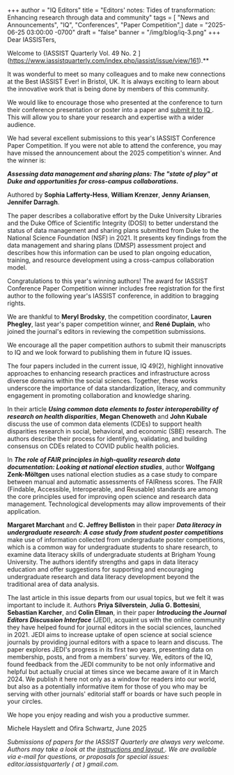 +++
author = "IQ Editors"
title = "Editors' notes: Tides of transformation: Enhancing research through data and community"
tags = [ "News and Announcements", "IQ", "Conferences", "Paper Competition",]
date = "2025-06-25 03:00:00 -0700"
draft = "false"
banner = "/img/blog/iq-3.png"
+++
Dear IASSISTers,

Welcome to {IASSIST Quarterly Vol. 49 No. 2 <span class="fas fa-external-link-alt"></span>](https://www.iassistquarterly.com/index.php/iassist/issue/view/161).**

It was wonderful to meet so many colleagues and to make new connections at the Best IASSIST Ever! in Bristol, UK. It is always exciting to learn about the innovative work that is being done by members of this community.

We would like to encourage those who presented at the conference to turn their conference presentation or poster into a paper and [submit it to IQ <span class="fas fa-external-link-alt"></span>](https://iassistquarterly.com/index.php/iassist/about/submissions). This will allow you to share your research and expertise with a wider audience.

We had several excellent submissions to this year's IASSIST Conference Paper Competition. If you were not able to attend the conference, you may have missed the announcement about the 2025 competition's winner. And the winner is: 

***Assessing data management and sharing plans: The "state of play" at Duke and opportunities for cross-campus collaborations.***

Authored by **Sophia Lafferty-Hess**, **William Krenzer**, **Jenny Ariansen**, **Jennifer Darragh**.

The paper describes a collaborative effort by the Duke University Libraries and the Duke Office of Scientific Integrity (DOSI) to better understand the status of data management and sharing plans submitted from Duke to the National Science Foundation (NSF) in 2021. It presents key findings from the data management and sharing plans (DMSP) assessment project and describes how this information can be used to plan ongoing education, training, and resource development using a cross-campus collaboration model. 

Congratulations to this year's winning authors! The award for IASSIST Conference Paper Competition winner includes free registration for the first author to the following year's IASSIST conference, in addition to bragging rights. 

We are thankful to **Meryl Brodsky**, the competition coordinator, **Lauren Phegley**, last year's paper competition winner, and **René Duplain**, who joined the journal's editors in reviewing the competition submissions.   

We encourage all the paper competition authors to submit their manuscripts to IQ and we look forward to publishing them in future IQ issues.  
 
The four papers included in the current issue, IQ 49(2), highlight innovative approaches to enhancing research practices and infrastructure across diverse domains within the social sciences. Together, these works underscore the importance of data standardization, literacy, and community engagement in promoting collaboration and knowledge sharing. 

In their article ***Using common data elements to foster interoperability of research on health disparities***, **Megan Chenoweth** and **John Kubale** discuss the use of common data elements (CDEs) to support health disparities research in social, behavioral, and economic (SBE) research. The authors describe their process for identifying, validating, and building consensus on CDEs related to COVID public health policies.
 
In ***The role of FAIR principles in high-quality research data documentation: Looking at national election studies***, author **Wolfgang Zenk-Möltgen** uses national election studies as a case study to compare between manual and automatic assessments of FAIRness scores. The FAIR (Findable, Accessible, Interoperable, and Reusable) standards are among the core principles used for improving open science and research data management. Technological developments may allow improvements of their application. 

**Margaret Marchant** and **C. Jeffrey Belliston** in their paper ***Data literacy in undergraduate research: A case study from student poster competitions*** make use of information collected from undergraduate poster competitions, which is a common way for undergraduate students to share research, to examine data literacy skills of undergraduate students at Brigham Young University. The authors identify strengths and gaps in data literacy education and offer suggestions for supporting and encouraging undergraduate research and data literacy development beyond the traditional area of data analysis.

The last article in this issue departs from our usual topics, but we felt it was important to include it.  Authors **Priya Silverstein**, **Julia G. Bottesini**, **Sebastian Karcher**, and **Colin Elman**, in their paper ***Introducing the Journal Editors Discussion Interface*** (JEDI), acquaint us with the online community they have helped found for journal editors in the social sciences, launched in 2021. JEDI aims to increase uptake of open science at social science journals by providing journal editors with a space to learn and discuss. The paper explores JEDI's progress in its first two years, presenting data on membership, posts, and from a members' survey.  We, editors of the IQ, found feedback from the JEDI community to be not only informative and helpful but actually crucial at times since we became aware of it in March 2024.  We publish it here not only as a window for readers into our world, but also as a potentially informative item for those of you who may be serving with other journals' editorial staff or boards or have such people in your circles.  

We hope you enjoy reading and wish you a productive summer.

Michele Hayslett and Ofira Schwartz, June 2025

*Submissions of papers for the IASSIST Quarterly are always very welcome. Authors may take a look at the [instructions and layout <span class="fas fa-external-link-alt"></span>](https://www.iassistquarterly.com/index.php/iassist/about/submissions). We are available via e-mail for questions, or proposals for special issues: editor.iassistquarterly ( at ) gmail.com.*